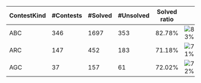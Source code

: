 | ContestKind | #Contests | #Solved | #Unsolved | Solved ratio | |
| - | - | - | - | - | - |
| ABC | 346 | 1697 | 353 | 82.78% | ![83%](https://progress-bar.dev/83?title=Solved) |
| ARC | 147 | 452 | 183 | 71.18% | ![71%](https://progress-bar.dev/71?title=Solved) |
| AGC | 37 | 157 | 61 | 72.02% | ![72%](https://progress-bar.dev/72?title=Solved) |
